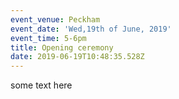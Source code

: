 ```yaml
---
event_venue: Peckham
event_date: 'Wed,19th of June, 2019'
event_time: 5-6pm
title: Opening ceremony
date: 2019-06-19T10:48:35.528Z
---
```

some text here
